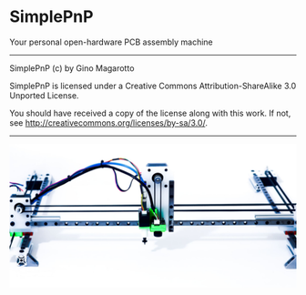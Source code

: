 # SimplePnP
Your personal open-hardware PCB assembly machine

----------------------------------------------------------------------
SimplePnP (c) by Gino Magarotto

SimplePnP is licensed under a
Creative Commons Attribution-ShareAlike 3.0 Unported License.

You should have received a copy of the license along with this
work.  If not, see <http://creativecommons.org/licenses/by-sa/3.0/>.

----------------------------------------------------------------------
![drive](/images/simplepnp-fullview.jpg)